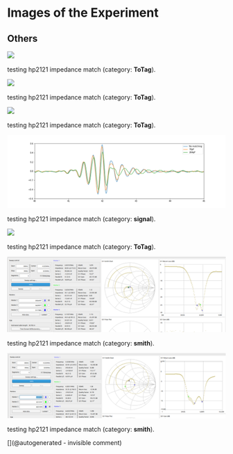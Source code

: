 # Images of the Experiment

## Others

![](/include/hp/20201128a/20201128175146_ndt.jpg)

testing hp2121 impedance match (category: __ToTag__).

![](/include/hp/20201128a/20201128175222_ndt.jpg)

testing hp2121 impedance match (category: __ToTag__).

![](/include/hp/20201128a/20201128175100_ndt.jpg)

testing hp2121 impedance match (category: __ToTag__).

![](/include/hp/20201128a/firstEcho.png)

testing hp2121 impedance match (category: __signal__).

![](/include/hp/20201128a/secondEcho.png)

testing hp2121 impedance match (category: __ToTag__).

![](/include/hp/20201128a/impedance/HP_264pFcapatoGND.png)

testing hp2121 impedance match (category: __smith__).

![](/include/hp/20201128a/impedance/HP_direct.png)

testing hp2121 impedance match (category: __smith__).



[](@autogenerated - invisible comment)